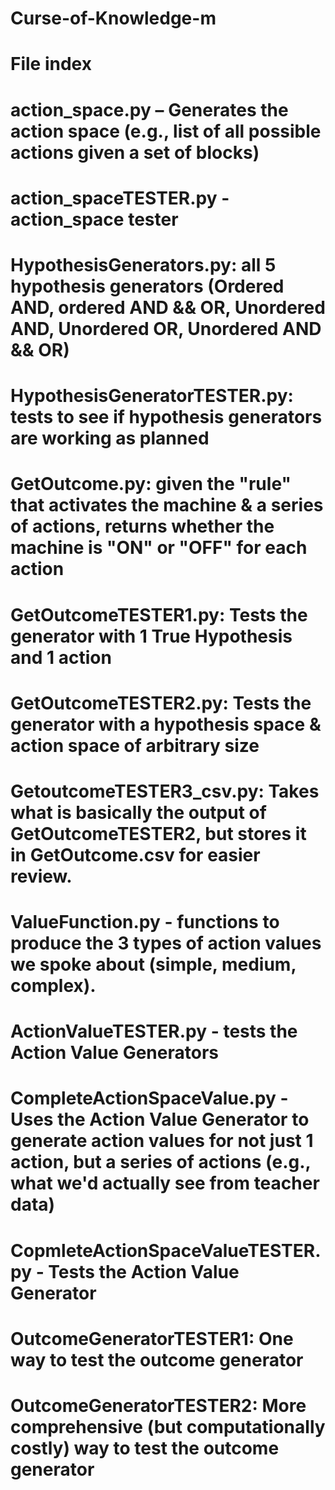 # Curse-of-Knowledge-m
# File index

# action_space.py – Generates the action space (e.g., list of all possible actions given a set of blocks)

# action_spaceTESTER.py - action_space tester


# HypothesisGenerators.py: all 5 hypothesis generators (Ordered AND, ordered AND && OR, Unordered AND, Unordered OR, Unordered AND && OR)

# HypothesisGeneratorTESTER.py: tests to see if hypothesis generators are working as planned


# GetOutcome.py: given the "rule" that activates the machine & a series of actions, returns whether the machine is "ON" or "OFF" for                       each action

# GetOutcomeTESTER1.py: Tests the generator with 1 True Hypothesis and 1 action

# GetOutcomeTESTER2.py: Tests the generator with a hypothesis space & action space of arbitrary size

# GetoutcomeTESTER3_csv.py: Takes what is basically the output of GetOutcomeTESTER2, but stores it in GetOutcome.csv for easier review.


# ValueFunction.py - functions to produce the 3 types of action values we spoke about (simple, medium, complex). 

# ActionValueTESTER.py - tests the Action Value Generators

# CompleteActionSpaceValue.py - Uses the Action Value Generator to generate action values for not just 1 action, but a series of actions                        (e.g., what we'd actually see from teacher data)

# CopmleteActionSpaceValueTESTER.py - Tests the Action Value Generator




# OutcomeGeneratorTESTER1: One way to test the outcome generator

# OutcomeGeneratorTESTER2: More comprehensive (but computationally costly) way to test the outcome generator
